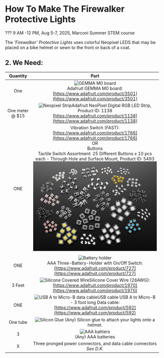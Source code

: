 # How To Make The Firewalker Protective Lights

??? 9 AM -12 PM, Aug 5-7, 2025, Marconi Summer STEM course

The *'Firewalker' Protective Lights* uses colorful Neopixel LEDS that may be placed on a bike helmet or sewn to the front or back of a coat.


## 2. We Need:
  
| Quantity | Part |
| :-: | :-: |
| One | ![GEMMA M0 board](https://cdn-shop.adafruit.com/970x728/3501-03.jpg)<br>Adafruit GEMMA M0 board:<br>[https://www.adafruit.com/product/3501](https://www.adafruit.com/product/3501) |
| One meter @ $15 | ![Neopixel Strip](https://cdn-shop.adafruit.com/970x728/1138-00.jpg)Adafruit NeoPixel Digital RGB LED Strip, Product ID: 1138 <br>[https://www.adafruit.com/product/1138](https://www.adafruit.com/product/1138) |  
| ONE | Vibration Switch (FAST):<br>[https://www.adafruit.com/product/1766](https://www.adafruit.com/product/1766)<br>OR<br>Buttons<br>Tactile Switch Assortment: 25 Different Buttons x 10 pcs each - Through Hole and Surface Mount, Product ID: 5493<br>![buttons](/images/buttons.png)
[]()|  
| ONE | ![Battery holder](https://cdn-shop.adafruit.com/970x728/727-07.jpg)<br>AAA Three-Battery-Holder with On/Off Switch:<br>[https://www.adafruit.com/product/727](https://www.adafruit.com/product/727)|  
| 3 Feet | ![Silicone Covered Wire](https://cdn-shop.adafruit.com/970x728/1970-00.jpg)Silicone Cover Wire (26AWG):<br>[https://www.adafruit.com/product/1970](https://www.adafruit.com/product/1970)|  
| ONE | ![USB A to Micro-B data cable](https://cdn-shop.adafruit.com/970x728/592-01.jpg)USB cable USB A to Micro-B - 3 foot long Data cable:<br>[https://www.adafruit.com/product/592](https://www.adafruit.com/product/592)|  
| One tube | ![Silicon Glue](https://gorillatough.com/wp-content/uploads/gorilla_clear_grip_white_bg-450x450-c-default.webp) (Any) Silicon glue to attach your lights onto a helmet.
| 3 | ![AAA battiers](https://m.media-amazon.com/images/I/71l+6pcdRoL.jpg)<br>(Any) AAA batteries| 
| X | Three pronged power connectors, and data cable connectors<br>*See D.K.* |  


